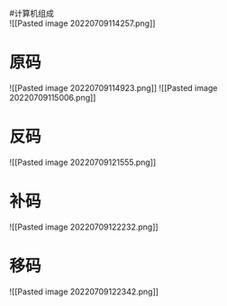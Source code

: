 #计算机组成   
![[Pasted image 20220709114257.png]]
# 原码
![[Pasted image 20220709114923.png]]
![[Pasted image 20220709115006.png]]
# 反码
![[Pasted image 20220709121555.png]]
# 补码
![[Pasted image 20220709122232.png]]
# 移码
![[Pasted image 20220709122342.png]]